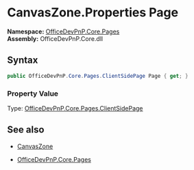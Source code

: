 # CanvasZone.Properties Page
**Namespace:** [OfficeDevPnP.Core.Pages](OfficeDevPnP.Core.Pages.md)  
**Assembly:** OfficeDevPnP.Core.dll  
## Syntax
```C#
public OfficeDevPnP.Core.Pages.ClientSidePage Page { get; }
```

### Property Value
Type: [OfficeDevPnP.Core.Pages.ClientSidePage](OfficeDevPnP.Core.Pages.ClientSidePage.md)  

## See also
- [CanvasZone](CanvasZone.md) 

- [OfficeDevPnP.Core.Pages](OfficeDevPnP.Core.Pages.md)
